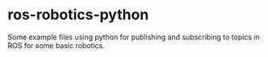 # ros-robotics-python
Some example files using python for publishing and subscribing to topics in ROS for some basic robotics.

